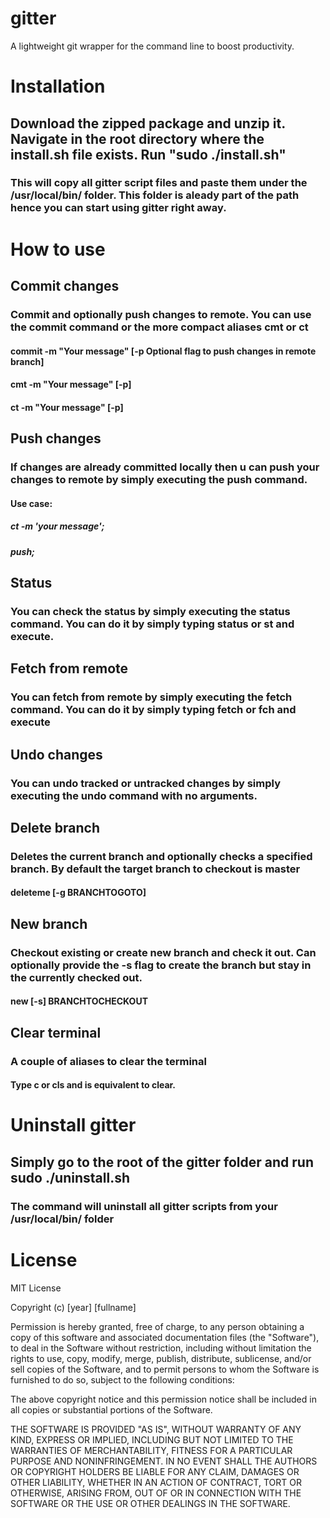 # gitter

A lightweight git wrapper for the command line to boost productivity.

# Installation

## Download the zipped package and unzip it. Navigate in the root directory where the install.sh file exists. Run "sudo ./install.sh"

### This will copy all gitter script files and paste them under the /usr/local/bin/ folder. This folder is aleady part of the path hence you can start using gitter right away.

# How to use

## Commit changes

### Commit and optionally push changes to remote. You can use the commit command or the more compact aliases cmt or ct

#### commit -m "Your message" [-p Optional flag to push changes in remote branch]

#### cmt -m "Your message" [-p]

#### ct -m "Your message" [-p]

## Push changes

### If changes are already committed locally then u can push your changes to remote by simply executing the push command.

#### Use case:

##### ct -m 'your message';

##### push;

## Status

### You can check the status by simply executing the status command. You can do it by simply typing status or st and execute.

## Fetch from remote

### You can fetch from remote by simply executing the fetch command. You can do it by simply typing fetch or fch and execute

## Undo changes

### You can undo tracked or untracked changes by simply executing the undo command with no arguments.

## Delete branch

### Deletes the current branch and optionally checks a specified branch. By default the target branch to checkout is master

#### deleteme [-g BRANCHTOGOTO]

## New branch

### Checkout existing or create new branch and check it out. Can optionally provide the -s flag to create the branch but stay in the currently checked out.

#### new [-s] BRANCHTOCHECKOUT

## Clear terminal

### A couple of aliases to clear the terminal

#### Type c or cls and is equivalent to clear.

# Uninstall gitter

## Simply go to the root of the gitter folder and run sudo ./uninstall.sh

### The command will uninstall all gitter scripts from your /usr/local/bin/ folder

# License

MIT License

Copyright (c) [year] [fullname]

Permission is hereby granted, free of charge, to any person obtaining a copy
of this software and associated documentation files (the "Software"), to deal
in the Software without restriction, including without limitation the rights
to use, copy, modify, merge, publish, distribute, sublicense, and/or sell
copies of the Software, and to permit persons to whom the Software is
furnished to do so, subject to the following conditions:

The above copyright notice and this permission notice shall be included in all
copies or substantial portions of the Software.

THE SOFTWARE IS PROVIDED "AS IS", WITHOUT WARRANTY OF ANY KIND, EXPRESS OR
IMPLIED, INCLUDING BUT NOT LIMITED TO THE WARRANTIES OF MERCHANTABILITY,
FITNESS FOR A PARTICULAR PURPOSE AND NONINFRINGEMENT. IN NO EVENT SHALL THE
AUTHORS OR COPYRIGHT HOLDERS BE LIABLE FOR ANY CLAIM, DAMAGES OR OTHER
LIABILITY, WHETHER IN AN ACTION OF CONTRACT, TORT OR OTHERWISE, ARISING FROM,
OUT OF OR IN CONNECTION WITH THE SOFTWARE OR THE USE OR OTHER DEALINGS IN THE
SOFTWARE.

